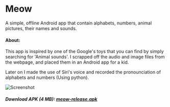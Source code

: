 # Meow
A simple, offline Android app that contain alphabets, numbers, animal pictures, their names and sounds.

#### About:
This app is inspired by one of the Google's toys that you can find by simply searching for 'Animal sounds'.
I scrapped off the audio and image files from the webpage, and placed them in an Android app for a kid.

Later on I made the use of Siri's voice and recorded the pronounciation of alphabets and numbers (Using python).

![Screenshot](https://user-images.githubusercontent.com/30762976/52014385-6751f780-2505-11e9-8f66-81f900ce6c91.png)

##### Download APK (4 MB): [meow-release.apk](https://drive.google.com/uc?authuser=0&id=1LP35CQMlnfscqbFMymqqERh_BS0ZNXoV&export=download)
